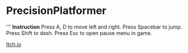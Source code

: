 # PrecisionPlatformer

'''
**Instruction**
Press A, D to move left and right.
Press Spacebar to jump.
Press Shift to dash.
Press Esc to open pause menu in game.






[Itch.io](https://tdbbbfps.itch.io/)
